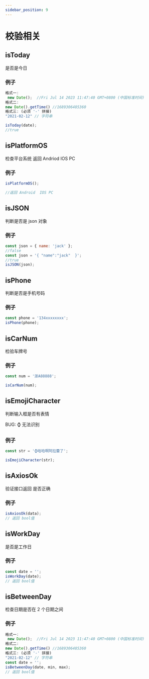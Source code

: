 ```yaml
---
sidebar_position: 9
---
```


# 校验相关

## isToday

是否是今日

### 例子

```js
格式一:
 new Date();  //Fri Jul 14 2023 11:47:40 GMT+0800 (中国标准时间)
格式二:
new Date().getTime() //1689306485360
格式三: (必须 '-' 拼接)
"2021-02-12" // 字符串

isToday(date);
//true
```

## isPlatformOS

检查平台系统 返回 Andriod IOS PC

### 例子

```jsx
isPlatformOS();

//返回 Android  IOS PC
```

## isJSON

判断是否是 json 对象

### 例子

```jsx
const json = { name: 'jack' };
//false
const json = '{ "name":"jack"  }';
//true
isJSON(json);
```

## isPhone

判断是否是手机号码

### 例子

```jsx
const phone = '134xxxxxxxx';
isPhone(phone);
```

## isCarNum

检验车牌号

### 例子

```jsx
const num = '浙A88888';

isCarNum(num);
```

## isEmojiCharacter

判断输入框是否有表情

BUG: ⌚️ 无法识别

### 例子

```jsx
const str = '⌚️哈哈啊阿拉蕾了';

isEmojiCharacter(str);
```

## isAxiosOk

验证接口返回 是否正确

### 例子

```jsx
isAxiosOk(data);
// 返回 bool值
```

## isWorkDay

是否是工作日

### 例子

```jsx
const date = '';
isWorkDay(date);
// 返回 bool值
```

## isBetweenDay

检查日期是否在 2 个日期之间

### 例子

```jsx
格式一:
 new Date();  //Fri Jul 14 2023 11:47:40 GMT+0800 (中国标准时间)
格式二:
new Date().getTime() //1689306485360
格式三: (必须 '-' 拼接)
"2021-02-12" // 字符串
const date = '';
isBetweenDay(date, min, max);
// 返回 bool值
```
